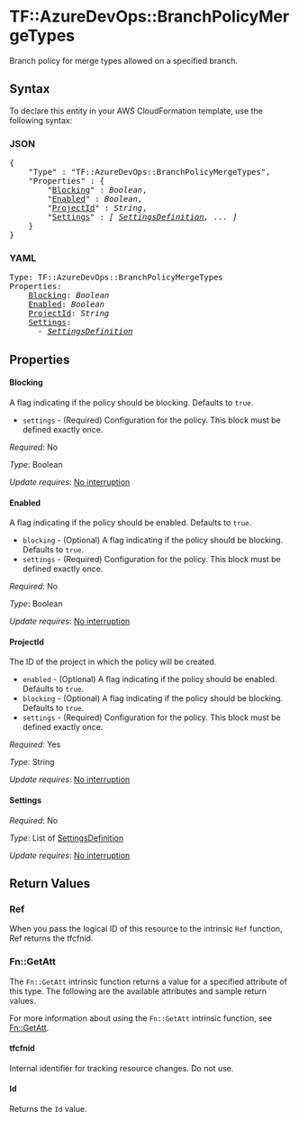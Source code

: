 # TF::AzureDevOps::BranchPolicyMergeTypes

Branch policy for merge types allowed on a specified branch.

## Syntax

To declare this entity in your AWS CloudFormation template, use the following syntax:

### JSON

<pre>
{
    "Type" : "TF::AzureDevOps::BranchPolicyMergeTypes",
    "Properties" : {
        "<a href="#blocking" title="Blocking">Blocking</a>" : <i>Boolean</i>,
        "<a href="#enabled" title="Enabled">Enabled</a>" : <i>Boolean</i>,
        "<a href="#projectid" title="ProjectId">ProjectId</a>" : <i>String</i>,
        "<a href="#settings" title="Settings">Settings</a>" : <i>[ <a href="settingsdefinition.md">SettingsDefinition</a>, ... ]</i>
    }
}
</pre>

### YAML

<pre>
Type: TF::AzureDevOps::BranchPolicyMergeTypes
Properties:
    <a href="#blocking" title="Blocking">Blocking</a>: <i>Boolean</i>
    <a href="#enabled" title="Enabled">Enabled</a>: <i>Boolean</i>
    <a href="#projectid" title="ProjectId">ProjectId</a>: <i>String</i>
    <a href="#settings" title="Settings">Settings</a>: <i>
      - <a href="settingsdefinition.md">SettingsDefinition</a></i>
</pre>

## Properties

#### Blocking

A flag indicating if the policy should be blocking. Defaults to `true`.
- `settings` - (Required) Configuration for the policy. This block must be defined exactly once.

_Required_: No

_Type_: Boolean

_Update requires_: [No interruption](https://docs.aws.amazon.com/AWSCloudFormation/latest/UserGuide/using-cfn-updating-stacks-update-behaviors.html#update-no-interrupt)

#### Enabled

A flag indicating if the policy should be enabled. Defaults to `true`.
- `blocking` - (Optional) A flag indicating if the policy should be blocking. Defaults to `true`.
- `settings` - (Required) Configuration for the policy. This block must be defined exactly once.

_Required_: No

_Type_: Boolean

_Update requires_: [No interruption](https://docs.aws.amazon.com/AWSCloudFormation/latest/UserGuide/using-cfn-updating-stacks-update-behaviors.html#update-no-interrupt)

#### ProjectId

The ID of the project in which the policy will be created.
- `enabled` - (Optional) A flag indicating if the policy should be enabled. Defaults to `true`.
- `blocking` - (Optional) A flag indicating if the policy should be blocking. Defaults to `true`.
- `settings` - (Required) Configuration for the policy. This block must be defined exactly once.

_Required_: Yes

_Type_: String

_Update requires_: [No interruption](https://docs.aws.amazon.com/AWSCloudFormation/latest/UserGuide/using-cfn-updating-stacks-update-behaviors.html#update-no-interrupt)

#### Settings

_Required_: No

_Type_: List of <a href="settingsdefinition.md">SettingsDefinition</a>

_Update requires_: [No interruption](https://docs.aws.amazon.com/AWSCloudFormation/latest/UserGuide/using-cfn-updating-stacks-update-behaviors.html#update-no-interrupt)

## Return Values

### Ref

When you pass the logical ID of this resource to the intrinsic `Ref` function, Ref returns the tfcfnid.

### Fn::GetAtt

The `Fn::GetAtt` intrinsic function returns a value for a specified attribute of this type. The following are the available attributes and sample return values.

For more information about using the `Fn::GetAtt` intrinsic function, see [Fn::GetAtt](https://docs.aws.amazon.com/AWSCloudFormation/latest/UserGuide/intrinsic-function-reference-getatt.html).

#### tfcfnid

Internal identifier for tracking resource changes. Do not use.

#### Id

Returns the <code>Id</code> value.


